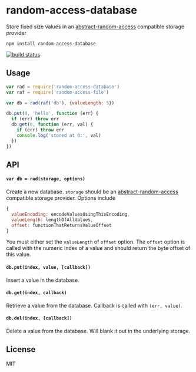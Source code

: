 # random-access-database

Store fixed size values in an [abstract-random-access](https://github.com/juliangruber/abstract-random-access) compatible storage provider

```
npm install random-access-database
```

[![build status](http://img.shields.io/travis/mafintosh/random-access-database.svg?style=flat)](http://travis-ci.org/mafintosh/random-access-database)

## Usage

``` js
var rad = require('random-access-database')
var raf = require('random-access-file')

var db = rad(raf('db'), {valueLength: 5})

db.put(0, 'hello', function (err) {
  if (err) throw err
  db.get(0, function (err, val) {
    if (err) throw err
    console.log('stored at 0:', val)
  })
})
```

## API

#### `var db = rad(storage, options)`

Create a new database. `storage` should be an [abstract-random-access](https://github.com/juliangruber/abstract-random-access) compatible storage provider. Options include

``` js
{
  valueEncoding: encodeValuesUsingThisEncoding,
  valueLength: lengthOfAllValues,
  offset: functionThatReturnsValueOffset
}
```

You must either set the `valueLength` of `offset` option. The `offset` option is called with the numeric index of a value and should return the byte offset of this value.

#### `db.put(index, value, [callback])`

Insert a value in the database.

#### `db.get(index, callback)`

Retrieve a value from the database. Callback is called with `(err, value)`.

#### `db.del(index, [callback])`

Delete a value from the database. Will blank it out in the underlying storage.

## License

MIT
